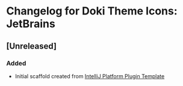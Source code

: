 <!-- Keep a Changelog guide -> https://keepachangelog.com -->

# Changelog for Doki Theme Icons: JetBrains

## [Unreleased]

### Added
- Initial scaffold created from [IntelliJ Platform Plugin Template](https://github.com/JetBrains/intellij-platform-plugin-template)
